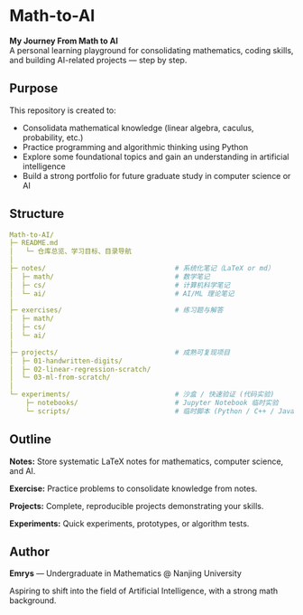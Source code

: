 # Math-to-AI

**My Journey From Math to AI**  
A personal learning playground for consolidating mathematics, coding skills, and building AI-related projects — step by step.


## Purpose

This repository is created to:

- Consolidata mathematical knowledge (linear algebra, caculus, probability, etc.)
- Practice programming and algorithmic thinking using Python
- Explore some foundational topics and gain an understanding in artificial intelligence
- Build a strong portfolio for future graduate study in computer science or AI

## Structure
```yaml
Math-to-AI/
├─ README.md
│   └─ 仓库总览、学习目标、目录导航
│
├─ notes/                                # 系统化笔记（LaTeX or md）
│  ├─ math/                              # 数学笔记
│  ├─ cs/                                # 计算机科学笔记
│  └─ ai/                                # AI/ML 理论笔记
│
├─ exercises/                            # 练习题与解答
│  ├─ math/
│  ├─ cs/
│  └─ ai/
│
├─ projects/                             # 成熟可复现项目
│  ├─ 01-handwritten-digits/
│  ├─ 02-linear-regression-scratch/
│  └─ 03-ml-from-scratch/
│
└─ experiments/                          # 沙盒 / 快速验证 (代码实验)
    ├─ notebooks/                        # Jupyter Notebook 临时实验
    └─ scripts/                          # 临时脚本 (Python / C++ / Java)

```

## Outline

**Notes:** Store systematic LaTeX notes for mathematics, computer science, and AI. 

**Exercise:** Practice problems to consolidate knowledge from notes. 

**Projects:** Complete, reproducible projects demonstrating your skills.

**Experiments:** Quick experiments, prototypes, or algorithm tests.

## Author

**Emrys** — Undergraduate in Mathematics @ Nanjing University

Aspiring to shift into the field of Artificial Intelligence, with a strong math background.

